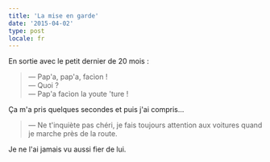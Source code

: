 ```yaml
---
title: 'La mise en garde'
date: '2015-04-02'
type: post
locale: fr
---
```


En sortie avec le petit dernier de 20 mois :

> — Pap'a, pap'a, facìon !  
> — Quoi ?  
> — Pap'a facìon la youte 'ture !

Ça m'a pris quelques secondes et puis j'ai compris...

> — Ne t'inquiète pas chéri, je fais toujours attention aux voitures quand je marche près de la route.

Je ne l'ai jamais vu aussi fier de lui.
